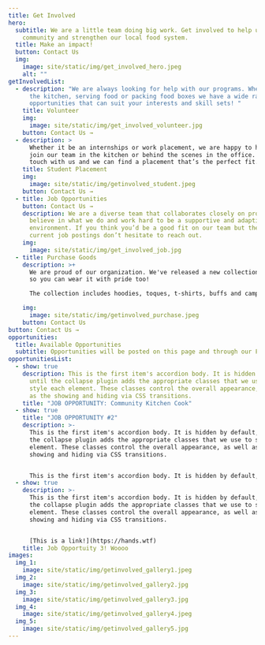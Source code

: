 ```yaml
---
title: Get Involved
hero:
  subtitle: We are a little team doing big work. Get involved to help us foster
    community and strengthen our local food system.
  title: Make an impact!
  button: Contact Us
  img:
    image: site/static/img/get_involved_hero.jpeg
    alt: ""
getInvolvedList:
  - description: "We are always looking for help with our programs. Whether it’s in
      the kitchen, serving food or packing food boxes we have a wide range of
      opportunities that can suit your interests and skill sets! "
    title: Volunteer
    img:
      image: site/static/img/get_involved_volunteer.jpg
    button: Contact Us →
  - description: >
      Whether it be an internships or work placement, we are happy to have you
      join our team in the kitchen or behind the scenes in the office. Get in
      touch with us and we can find a placement that’s the perfect fit.
    title: Student Placement
    img:
      image: site/static/img/getinvolved_student.jpeg
    button: Contact Us →
  - title: Job Opportunities
    button: Contact Us →
    description: We are a diverse team that collaborates closely on projects. We
      believe in what we do and work hard to be a supportive and adaptive work
      environment. If you think you’d be a good fit on our team but there are no
      current job postings don’t hesitate to reach out.
    img:
      image: site/static/img/get_involved_job.jpg
  - title: Purchase Goods
    description: >+
      We are proud of our organization. We've released a new collection of goods
      so you can wear it with pride too! 

      The collection includes hoodies, toques, t-shirts, buffs and camping mugs. All proceeds from sales directly support Sirivik's ongoing operation. 

    img:
      image: site/static/img/getinvolved_purchase.jpeg
    button: Contact Us
button: Contact Us →
opportunities:
  title: Available Opportunities
  subtitle: Opportunities will be posted on this page and through our Facebook.
opportunitiesList:
  - show: true
    description: This is the first item's accordion body. It is hidden by default,
      until the collapse plugin adds the appropriate classes that we use to
      style each element. These classes control the overall appearance, as well
      as the showing and hiding via CSS transitions.
    title: "JOB OPPORTUNITY: Community Kitchen Cook"
  - show: true
    title: "JOB OPPORTUNITY #2"
    description: >-
      This is the first item's accordion body. It is hidden by default, until
      the collapse plugin adds the appropriate classes that we use to style each
      element. These classes control the overall appearance, as well as the
      showing and hiding via CSS transitions.


      This is the first item's accordion body. It is hidden by default, until the collapse plugin adds the appropriate classes that we use to style each element. These classes control the **overall appearance**, as well as the showing and hiding via CSS transitions.
  - show: true
    description: >-
      This is the first item's accordion body. It is hidden by default, until
      the collapse plugin adds the appropriate classes that we use to style each
      element. These classes control the overall appearance, as well as the
      showing and hiding via CSS transitions.


      [This is a link!](https://hands.wtf)
    title: Job Opportuity 3! Woooo
images:
  img_1:
    image: site/static/img/getinvolved_gallery1.jpeg
  img_2:
    image: site/static/img/getinvolved_gallery2.jpg
  img_3:
    image: site/static/img/getinvolved_gallery3.jpg
  img_4:
    image: site/static/img/getinvolved_gallery4.jpeg
  img_5:
    image: site/static/img/getinvolved_gallery5.jpg
---
```

